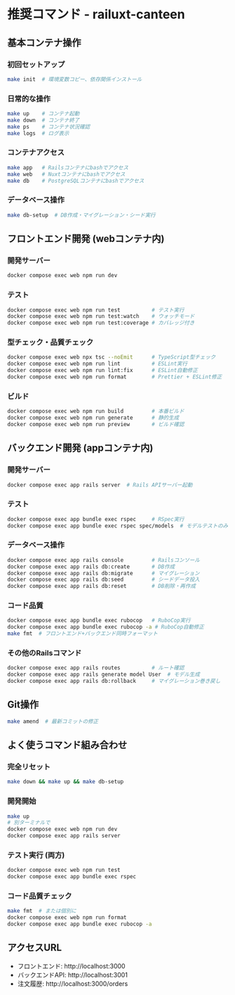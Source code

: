 # 推奨コマンド - railuxt-canteen

## 基本コンテナ操作

### 初回セットアップ
```bash
make init  # 環境変数コピー、依存関係インストール
```

### 日常的な操作
```bash
make up    # コンテナ起動
make down  # コンテナ終了
make ps    # コンテナ状況確認
make logs  # ログ表示
```

### コンテナアクセス
```bash
make app   # Railsコンテナにbashでアクセス
make web   # Nuxtコンテナにbashでアクセス
make db    # PostgreSQLコンテナにbashでアクセス
```

### データベース操作
```bash
make db-setup  # DB作成・マイグレーション・シード実行
```

## フロントエンド開発 (webコンテナ内)

### 開発サーバー
```bash
docker compose exec web npm run dev
```

### テスト
```bash
docker compose exec web npm run test          # テスト実行
docker compose exec web npm run test:watch    # ウォッチモード
docker compose exec web npm run test:coverage # カバレッジ付き
```

### 型チェック・品質チェック
```bash
docker compose exec web npx tsc --noEmit      # TypeScript型チェック
docker compose exec web npm run lint          # ESLint実行
docker compose exec web npm run lint:fix      # ESLint自動修正
docker compose exec web npm run format        # Prettier + ESLint修正
```

### ビルド
```bash
docker compose exec web npm run build         # 本番ビルド
docker compose exec web npm run generate      # 静的生成
docker compose exec web npm run preview       # ビルド確認
```

## バックエンド開発 (appコンテナ内)

### 開発サーバー
```bash
docker compose exec app rails server  # Rails APIサーバー起動
```

### テスト
```bash
docker compose exec app bundle exec rspec     # RSpec実行
docker compose exec app bundle exec rspec spec/models  # モデルテストのみ
```

### データベース操作
```bash
docker compose exec app rails console         # Railsコンソール
docker compose exec app rails db:create       # DB作成
docker compose exec app rails db:migrate      # マイグレーション
docker compose exec app rails db:seed         # シードデータ投入
docker compose exec app rails db:reset        # DB削除・再作成
```

### コード品質
```bash
docker compose exec app bundle exec rubocop   # RuboCop実行
docker compose exec app bundle exec rubocop -a # RuboCop自動修正
make fmt  # フロントエンド+バックエンド同時フォーマット
```

### その他のRailsコマンド
```bash
docker compose exec app rails routes          # ルート確認
docker compose exec app rails generate model User  # モデル生成
docker compose exec app rails db:rollback     # マイグレーション巻き戻し
```

## Git操作
```bash
make amend  # 最新コミットの修正
```

## よく使うコマンド組み合わせ

### 完全リセット
```bash
make down && make up && make db-setup
```

### 開発開始
```bash
make up
# 別ターミナルで
docker compose exec web npm run dev
docker compose exec app rails server
```

### テスト実行 (両方)
```bash
docker compose exec web npm run test
docker compose exec app bundle exec rspec
```

### コード品質チェック
```bash
make fmt  # または個別に
docker compose exec web npm run format
docker compose exec app bundle exec rubocop -a
```

## アクセスURL
- フロントエンド: http://localhost:3000
- バックエンドAPI: http://localhost:3001
- 注文履歴: http://localhost:3000/orders
